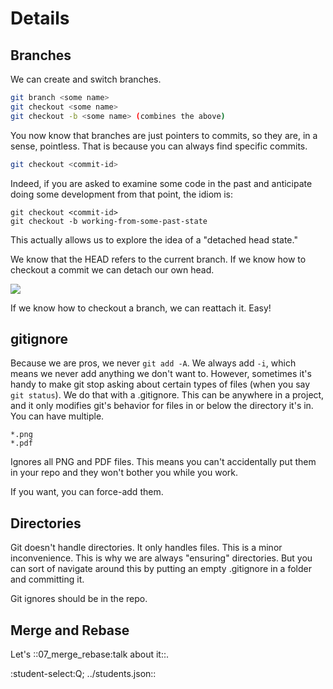 Details
=======

Branches
--------

We can create and switch branches.

``` bash
git branch <some name>
git checkout <some name>
git checkout -b <some name> (combines the above)
```

You now know that branches are just pointers to commits, so they are, in a sense,
pointless. That is because you can always find specific commits.

``` bash
git checkout <commit-id>
```

Indeed, if you are asked to examine some code in the past and anticipate doing
some development from that point, the idiom is:

```
git checkout <commit-id>
git checkout -b working-from-some-past-state
```

This actually allows us to explore the idea of a "detached head state."

We know that the HEAD refers to the current branch. If we know how to checkout a commit
we can detach our own head.

![](detached-head.png)

If we know how to checkout a branch, we can reattach it. Easy!

gitignore
---------

Because we are pros, we never `git add -A`. We always add `-i`, which means we never
add anything we don't want to. However, sometimes it's handy to make git stop
asking about certain types of files (when you say `git status`). We do that with a
.gitignore. This can be anywhere in a project, and it only modifies git's behavior for
files in or below the directory it's in. You can have multiple.

``` gitignore
*.png
*.pdf
```

Ignores all PNG and PDF files. This means you can't accidentally put them in your
repo and they won't bother you while you work.

If you want, you can force-add them.

Directories
-----------

Git doesn't handle directories. It only handles files. This is a minor inconvenience.
This is why we are always "ensuring" directories. But you can sort of
navigate around this by putting an empty .gitignore in a folder and committing it.

Git ignores should be in the repo.

Merge and Rebase
----------------

Let's ::07_merge_rebase:talk about it::.

:student-select:Q; ../students.json::
